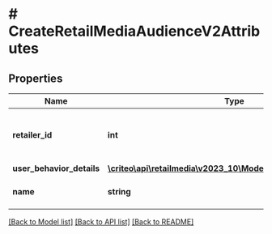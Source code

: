# # CreateRetailMediaAudienceV2Attributes

## Properties

Name | Type | Description | Notes
------------ | ------------- | ------------- | -------------
**retailer_id** | **int** | ID of the retailer associated with this audience |
**user_behavior_details** | [**\criteo\api\retailmedia\v2023_10\Model\UserBehaviorDetailsV2**](UserBehaviorDetailsV2.md) |  |
**name** | **string** | Name of the audience. |

[[Back to Model list]](../../README.md#models) [[Back to API list]](../../README.md#endpoints) [[Back to README]](../../README.md)
